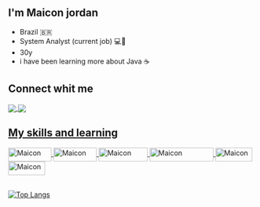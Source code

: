 

## I'm Maicon jordan 

- Brazil 🇧🇷
- System Analyst (current job) 💻:briefcase:
- 30y 
- i have been learning more about Java ☕

## Connect whit me 

<a href="https://www.linkedin.com/in/maiconj/" target="_blank">
<img align="center" src="https://img.shields.io/badge/LinkedIn-0077B5?style=for-the-badge&logo=linkedin&logoColor=white" style="max-width:100%">
<a href="https://instagram.com/maiconjordansr" target="_blank">
<img align="center" src="https://img.shields.io/badge/Instagram-E4405F?style=for-the-badge&logo=instagram&logoColor=white" style="max-width:100%">
  
 ## My skills and learning  

   <img align="center" alt="Maicon" height="28" width="88" src="https://img.shields.io/badge/Java-ED8B00?style=for-the-badge&logo=openjdk&logoColor=white" style="maxwidth:100%">
   <img align="center" alt="Maicon" height="28" width="88" src="https://img.shields.io/badge/Spring-6DB33F?style=for-the-badge&logo=spring&logoColor=white" style="max-width:100%">
   <img align="center" alt="Maicon" height="28" width="100" src="https://img.shields.io/badge/MySQL-00000F?style=for-the-badge&logo=mysql&logoColor=white" style="max-width:100%"> 
   <img align="center" alt="Maicon" height="28" width="130" src="https://img.shields.io/badge/PostgreSQL-316192?style=for-the-badge&logo=postgresql&logoColor=white" style="max-width:100%">
   <img align="center" alt="Maicon" height="28" width="75" src="https://img.shields.io/badge/GIT-E44C30?style=for-the-badge&logo=git&logoColor=white" style="max-width:100%">  
    <img align="center" alt="Maicon" height="28" width="75" src="https://img.shields.io/badge/Linux-FCC624?style=for-the-badge&logo=linux&logoColor=black" style="max-width:100%">   
   
   <br>
   <br> 

    
    
 
 [![Top Langs](https://github-readme-stats.vercel.app/api/top-langs/?username=MaiconJordan&layout=compact)](https://github.com/MaiconJordan/github-readme-stats)
 
